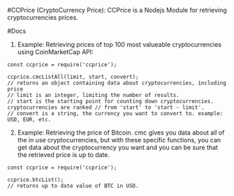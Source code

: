 #CCPrice (CryptoCurrency Price):
CCPrice is a Nodejs Module for retrieving cryptocurrencies prices.

#Docs
1. Example: Retrieving prices of top 100 most valueable cryptocurrencies using CoinMarketCap API:
```
const ccprice = require('ccprice');

ccprice.cmcListAll(limit, start, convert);
// returns an object containing data about cryptocurrencies, including price
// limit is an integer, limiting the number of results.
// start is the starting point for counting down cryptocurrencies. cryptocurrencies are ranked // from 'start' to 'start - limit'.
// convert is a string, the currency you want to convert to. example: USD, EUR, etc.  
```

2. Example: Retrieving the price of Bitcoin. cmc gives you data about all of the in use cryptocurrencies, but with these specific functions, you can get data about the cryptocurrency you want and you can be sure that the retrieved price is up to date.

```
const ccprice = require('ccprice');

ccprice.btcList();
// returns up to date value of BTC in USD.
```